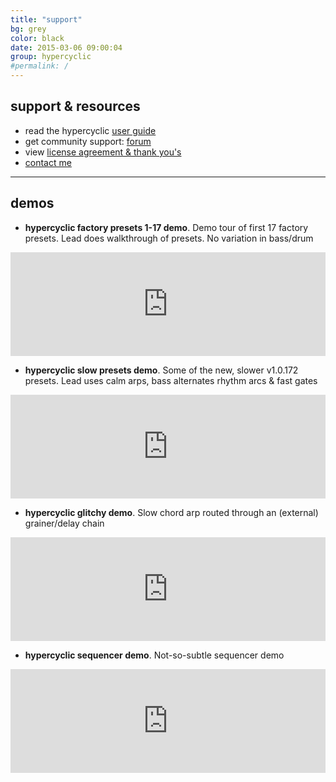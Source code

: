 ```yaml
---
title: "support"
bg: grey
color: black
date: 2015-03-06 09:00:04
group: hypercyclic
#permalink: /
---
```

## support & resources

- read the hypercyclic [user guide](/en/hypercyclic/v0105/manual/pdf/hypercyclic_user_guide.pdf)
- get community support: [forum](http://www.kvraudio.com/forum/viewforum.php?f=163)
- view [license agreement & thank you's](/en/hypercyclic/v0105/license)
- [contact me](/#contact)

---

## demos

- **hypercyclic factory presets 1-17 demo**. Demo tour of first 17 factory presets. Lead does walkthrough of presets. No variation in bass/drum
			
<iframe class="align-left-with-li" width="100%" height="166" scrolling="no" frameborder="no" src="https://w.soundcloud.com/player/?url=http%3A%2F%2Fapi.soundcloud.com%2Ftracks%2F9486879&amp;auto_play=false&amp;show_artwork=false&amp;color=ff7700"></iframe>
<br>

- **hypercyclic slow presets demo**. Some of the new, slower v1.0.172 presets. Lead uses calm arps, bass alternates rhythm arcs & fast gates
			
<iframe class="align-left-with-li"  width="100%" height="166" scrolling="no" frameborder="no" src="https://w.soundcloud.com/player/?url=http%3A%2F%2Fapi.soundcloud.com%2Ftracks%2F9487285&amp;auto_play=false&amp;show_artwork=false&amp;color=ff7700"></iframe>
<br>

- **hypercyclic glitchy demo**. Slow chord arp routed through an (external) grainer/delay chain
			
<iframe class="align-left-with-li"  width="100%" height="166" scrolling="no" frameborder="no" src="https://w.soundcloud.com/player/?url=http%3A%2F%2Fapi.soundcloud.com%2Ftracks%2F9487598&amp;auto_play=false&amp;show_artwork=false&amp;color=ff7700"></iframe>
<br>

- **hypercyclic sequencer demo**. Not-so-subtle sequencer demo

<iframe class="align-left-with-li"  width="100%" height="166" scrolling="no" frameborder="no" src="https://w.soundcloud.com/player/?url=http%3A%2F%2Fapi.soundcloud.com%2Ftracks%2F9487853&amp;auto_play=false&amp;show_artwork=false&amp;color=ff7700"></iframe>
<br>
